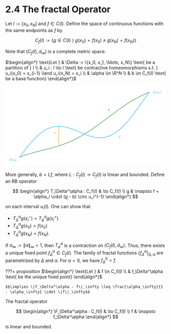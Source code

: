 # 2.4 The fractal Operator

Let $I := [x_0, x_N]$ and $f \in C(I)$. Define the space of continuous functions with the 
same endpoints as $f$ by

$$C_f(I) := \{g \in C(I) \mid g(x_0) = f(x_0) \land g(x_N) = f(x_N)\}$$

Note that $(C_f(I), d_{\infty})$ is a complete metric space.

$\begin{align*}
    \text{Let } & \Delta := \{x_0, x_1, \ldots, x_N\} \text{ be a partition of } I \\
    & u_i : I \to I \text{ be contractive homeomorphisms s.t. } u_i(x_0) = x_{i-1} \land u_i(x_N) = x_i \\
    & \alpha \in \R^N \\
    & b \in C_f(I) \text{ be a base function}
\end{align*}$

![img.png](img.png)

More generally, $b = L f$, where $L : C_f(I) \to C_f(I)$ is linear and bounded. Define an RB operator

$$
\begin{align*}
    T_\Delta^\alpha : C_f(I) & \to C_f(I) \\
    g & \mapsto f + \alpha_i \cdot (g - b) \circ u_i^{-1}
\end{align*}
$$

on each interval $u_i(I)$. One can show that

- $T_\Delta^\alpha g(x_i^-) = T_\Delta^\alpha g(x_i^+)$
- $T_\Delta^\alpha g(x_0) = f(x_0)$
- $T_\Delta^\alpha g(x_N) = f(x_N)$.

If $\alpha_\infty:=\|\alpha\|_\infty < 1$, then $T_\Delta^\alpha$ is a contraction on $(C_f(I), d_\infty)$.
Thus, there exists a unique fixed point $f_\Delta^\alpha \in C_f(I)$. The family of fractal
functions $\{f_\Delta^\alpha\}_{\Delta, \alpha}$ are parametrized by $\Delta$ and $\alpha$.
For $\alpha=0$, we have $f_\Delta^0 = f$.

???+ proposition
    $\begin{align*}
        \text{Let } & f \in C_f(I) \\
        & f_\Delta^\alpha \text{ be the unique fixed point}
    \end{align*}$

    $$\implies \|f_\Delta^\alpha - f\|_\infty \leq \frac{\alpha_\infty}{1 - \alpha_\infty} \cdot \|f\|_\infty$$

The fractal operator

$$
\begin{align*}
    \F_\Delta^\alpha : C_f(I) & \to C_f(I) \\
    f & \mapsto f_\Delta^\alpha
\end{align*}
$$

is linear and bounded.